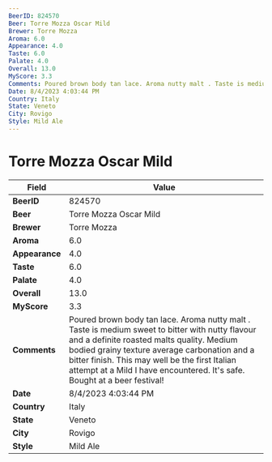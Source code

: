 ```yaml
---
BeerID: 824570
Beer: Torre Mozza Oscar Mild
Brewer: Torre Mozza
Aroma: 6.0
Appearance: 4.0
Taste: 6.0
Palate: 4.0
Overall: 13.0
MyScore: 3.3
Comments: Poured brown body tan lace. Aroma nutty malt . Taste is medium sweet to bitter with nutty flavour and a definite roasted malts quality. Medium bodied grainy texture average carbonation and a bitter finish. This may well be the first Italian attempt at a Mild I have encountered. It's safe. Bought at a beer festival!
Date: 8/4/2023 4:03:44 PM
Country: Italy
State: Veneto
City: Rovigo
Style: Mild Ale
---
```


# Torre Mozza Oscar Mild

| Field         | Value |
|---------------|-------|
| **BeerID** | 824570 |
| **Beer** | Torre Mozza Oscar Mild |
| **Brewer** | Torre Mozza |
| **Aroma** | 6.0 |
| **Appearance** | 4.0 |
| **Taste** | 6.0 |
| **Palate** | 4.0 |
| **Overall** | 13.0 |
| **MyScore** | 3.3 |
| **Comments** | Poured brown body tan lace. Aroma nutty malt . Taste is medium sweet to bitter with nutty flavour and a definite roasted malts quality. Medium bodied grainy texture average carbonation and a bitter finish. This may well be the first Italian attempt at a Mild I have encountered. It's safe. Bought at a beer festival! |
| **Date** | 8/4/2023 4:03:44 PM |
| **Country** | Italy |
| **State** | Veneto |
| **City** | Rovigo |
| **Style** | Mild Ale |
